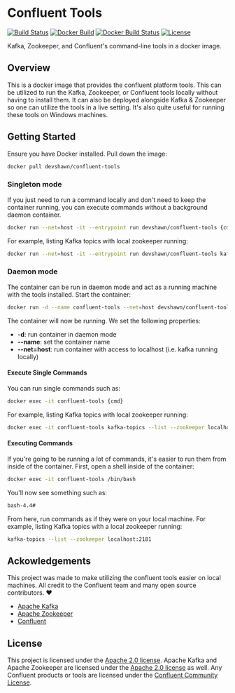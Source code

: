 # Confluent Tools

[![Build Status](https://travis-ci.org/devshawn/confluent-tools.svg?branch=master)](https://travis-ci.org/devshawn/confluent-tools) [![Docker Build](https://img.shields.io/docker/automated/devshawn/confluent-tools.svg)](https://hub.docker.com/r/devshawn/confluent-tools) [![Docker Build Status](https://img.shields.io/docker/build/devshawn/confluent-tools.svg)](https://hub.docker.com/r/devshawn/confluent-tools) [![License](https://img.shields.io/badge/License-Apache%202.0-blue.svg)](LICENSE)



Kafka, Zookeeper, and Confluent's command-line tools in a docker image. 

## Overview
This is a docker image that provides the confluent platform tools. This can be utilized to run the Kafka, Zookeeper, or Confluent tools locally without having to install them. It can also be deployed alongside Kafka & Zookeeper so one can utilize the tools in a live setting. It's also quite useful for running these tools on Windows machines.

## Getting Started
Ensure you have Docker installed. Pull down the image:

```bash
docker pull devshawn/confluent-tools
```

### Singleton mode
If you just need to run a command locally and don't need to keep the container running, you can execute commands without a background daemon container. 

```bash
docker run --net=host -it --entrypoint run devshawn/confluent-tools {cmd}
```

For example, listing Kafka topics with local zookeeper running:

```bash
docker run --net=host -it --entrypoint run devshawn/confluent-tools kafka-topics --list --zookeeper localhost:2181
```

### Daemon mode

The container can be run in daemon mode and act as a running machine with the tools installed. Start the container:

```bash
docker run -d --name confluent-tools --net=host devshawn/confluent-tools
```

The container will now be running. We set the following properties:

- **-d**: run container in daemon mode
- **--name**: set the container name
- **--net=host**: run container with access to localhost (i.e. kafka running locally)

#### Execute Single Commands

You can run single commands such as:

```bash
docker exec -it confluent-tools {cmd}
```

For example, listing Kafka topics with local zookeeper running:

```bash
docker exec -it confluent-tools kafka-topics --list --zookeeper localhost:2181
```

#### Executing Commands 
If you're going to be running a lot of commands, it's easier to run them from inside of the container. First, open a shell inside of the container:

```bash
docker exec -it confluent-tools /bin/bash
```

You'll now see something such as:

```bash
bash-4.4#
```

From here, run commands as if they were on your local machine. For example, listing Kafka topics with a local zookeeper running:

```bash
kafka-topics --list --zookeeper localhost:2181
```

## Ackowledgements
This project was made to make utilizing the confluent tools easier on local machines. All credit to the Confluent team and many open source contributors. ❤️
- [Apache Kafka][kafka]
- [Apache Zookeeper][zookeeper]
- [Confluent][confluent]

## License
This project is licensed under the [Apache 2.0 license][license]. Apache Kafka and Apache Zookeeper are licensed under the [Apache 2.0 license][apache2] as well. Any Confluent products or tools are licensed under the [Confluent Community License][ccl]. 

[kafka]: https://kafka.apache.org/
[zookeeper]: https://zookeeper.apache.org/
[confluent]: https://www.confluent.io
[license]: LICENSE
[apache2]: https://www.apache.org/licenses/LICENSE-2.0
[ccl]: https://www.confluent.io/confluent-community-license